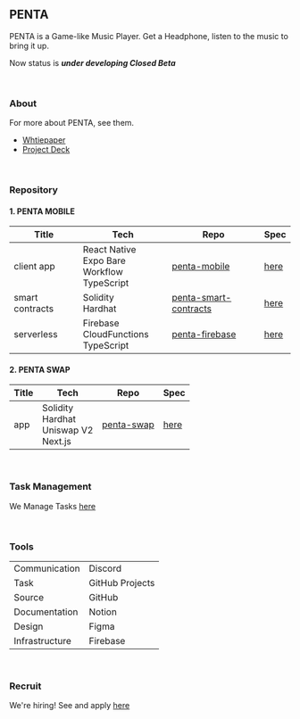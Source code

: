 ## PENTA

PENTA is a Game-like Music Player. Get a Headphone, listen to the music to bring it up.

Now status is ***under developing Closed Beta***

<br>

### About

For more about PENTA, see them.

- [Whtiepaper](https://whitepaper.penta.fan)
- [Project Deck](https://docsend.com/view/qgwejyudffurcecd)

<br>

### Repository

#### 1. PENTA MOBILE

|Title|Tech|Repo|Spec|
|-|-|-|-|
|client app|React Native<br>Expo Bare Workflow<br>TypeScript|[penta-mobile](https://github.com/wall-of-death/penta-mobile)|[here]()|
|smart contracts|Solidity<br>Hardhat|[penta-smart-contracts](https://github.com/wall-of-death/penta-smart-contracts)|[here](https://www.notion.so/masatojames/Smart-Contract-Requirement-Definition-68e351c865534393ac8fb142c4345c67)|
|serverless|Firebase<br>CloudFunctions<br>TypeScript|[penta-firebase](https://github.com/wall-of-death/penta-firebase)|[here]()|

#### 2. PENTA SWAP


|Title|Tech|Repo|Spec|
|-|-|-|-|
|app|Solidity<br>Hardhat<br>Uniswap V2<br>Next.js|[penta-swap](https://github.com/wall-of-death/penta-swap)|[here](https://github.com/wall-of-death/penta-swap/blob/main/README.md)|

<br>

### Task Management

We Manage Tasks [here](https://github.com/orgs/wall-of-death/projects/2)

<br>

### Tools

|||
|-|-|
|Communication|Discord|
|Task|GitHub Projects|
|Source|GitHub|
|Documentation|Notion|
|Design|Figma|
|Infrastructure|Firebase|

<br>

### Recruit

We're hiring! See and apply [here](https://www.notion.so/masatojames/PENTA-Recruit-Page-a89683b7caa640ab924febcb4a52bfeb)
